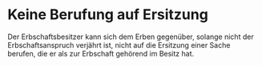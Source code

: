 # Keine Berufung auf Ersitzung

Der Erbschaftsbesitzer kann sich dem Erben gegenüber, solange nicht der Erbschaftsanspruch verjährt ist, nicht auf die Ersitzung einer Sache berufen, die er als zur Erbschaft gehörend im Besitz hat. 

